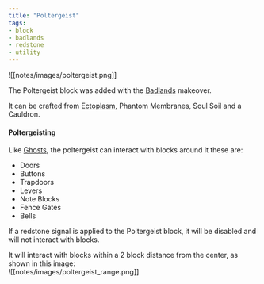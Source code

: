 ```yaml
---
title: "Poltergeist"
tags:
- block
- badlands
- redstone
- utility
---
```


![[notes/images/poltergeist.png]]

The Poltergeist block was added with the [Badlands](notes/makeover/badlands) makeover.

It can be crafted from [Ectoplasm](notes/item/ghost), Phantom Membranes, Soul Soil and a Cauldron. 

#### Poltergeisting

Like [Ghosts](notes/mob/ghost), the poltergeist can interact with blocks around it these are:
- Doors
- Buttons
- Trapdoors  
- Levers  
- Note Blocks  
- Fence Gates  
- Bells

If a redstone signal is applied to the Poltergeist block, it will be disabled and will not interact with blocks.

It will interact with blocks within a 2 block distance from the center, as shown in this image:  
![[notes/images/poltergeist_range.png]]